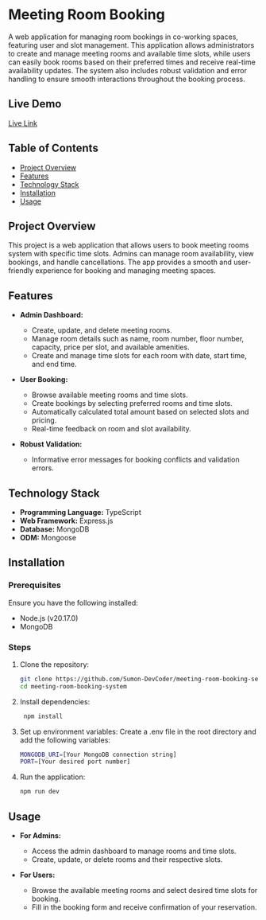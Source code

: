 # **Meeting Room Booking**

A web application for managing room bookings in co-working spaces, featuring user and slot management. This application allows administrators to create and manage meeting rooms and available time slots, while users can easily book rooms based on their preferred times and receive real-time availability updates. The system also includes robust validation and error handling to ensure smooth interactions throughout the booking process.

## **Live Demo**

[Live Link](https://meeting-room-booking-server-zeta.vercel.app/)

## **Table of Contents**

- [Project Overview](#project-overview)
- [Features](#features)
- [Technology Stack](#technology-stack)
- [Installation](#installation)
- [Usage](#usage)

## **Project Overview**

This project is a web application that allows users to book meeting rooms system with specific time slots. Admins can manage room availability, view bookings, and handle cancellations. The app provides a smooth and user-friendly experience for booking and managing meeting spaces.

## **Features**

- **Admin Dashboard:**

  - Create, update, and delete meeting rooms.
  - Manage room details such as name, room number, floor number, capacity, price per slot, and available amenities.
  - Create and manage time slots for each room with date, start time, and end time.

- **User Booking:**

  - Browse available meeting rooms and time slots.
  - Create bookings by selecting preferred rooms and time slots.
  - Automatically calculated total amount based on selected slots and pricing.
  - Real-time feedback on room and slot availability.

- **Robust Validation:**
  - Informative error messages for booking conflicts and validation errors.

## Technology Stack

- **Programming Language:** TypeScript
- **Web Framework:** Express.js
- **Database:** MongoDB
- **ODM:** Mongoose

## **Installation**

### **Prerequisites**

Ensure you have the following installed:

- Node.js (v20.17.0)
- MongoDB

### **Steps**

1. Clone the repository:

   ```bash
   git clone https://github.com/Sumon-DevCoder/meeting-room-booking-server.git
   cd meeting-room-booking-system

   ```

2. Install dependencies:

   ```bash
    npm install

   ```

3. Set up environment variables: Create a .env file in the root directory and add the following variables:

   ```bash
   MONGODB_URI=[Your MongoDB connection string]
   PORT=[Your desired port number]

   ```

4. Run the application:

   ```bash
   npm run dev
   ```

## Usage

- **For Admins:**

  - Access the admin dashboard to manage rooms and time slots.
  - Create, update, or delete rooms and their respective slots.

- **For Users:**
  - Browse the available meeting rooms and select desired time slots for booking.
  - Fill in the booking form and receive confirmation of your reservation.
